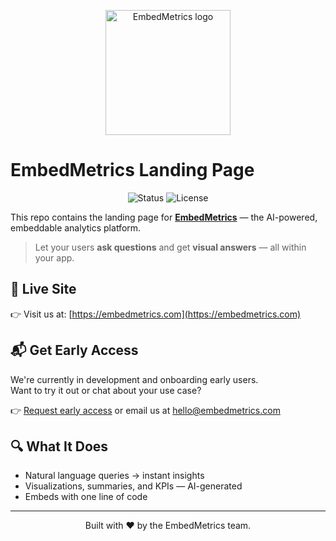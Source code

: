 <p align="center">
  <img src="https://embedmetrics.com/logo.svg" alt="EmbedMetrics logo" width="200" />
</p>

# EmbedMetrics Landing Page

<p align="center">
  <img alt="Status" src="https://img.shields.io/badge/status-in%20development-yellow" />
  <img alt="License" src="https://img.shields.io/badge/license-proprietary-blue" />
</p>

This repo contains the landing page for [**EmbedMetrics**](https://embedmetrics.com) — the AI-powered, embeddable analytics platform.

> Let your users **ask questions** and get **visual answers** — all within your app.

## 🚀 Live Site

👉 Visit us at: [https://embedmetrics.com](https://embedmetrics.com)

## 📬 Get Early Access

We're currently in development and onboarding early users.  
Want to try it out or chat about your use case?

👉 [Request early access](https://embedmetrics.com) or email us at [hello@embedmetrics.com](mailto:hello@embedmetrics.com)

## 🔍 What It Does

- Natural language queries → instant insights
- Visualizations, summaries, and KPIs — AI-generated
- Embeds with one line of code

---

<p align="center">
  Built with ❤️ by the EmbedMetrics team.
</p>
